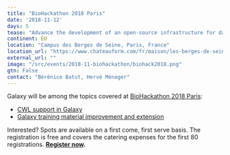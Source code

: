 ```yaml
---
title: "BioHackathon 2018 Paris"
date: '2018-11-12'
days: 5
tease: "Advance the development of an open-source infrastructure for data integration"
continent: EU
location: "Campus des Berges de Seine, Paris, France"
location_url: "https://www.chateauform.com/fr/maison/les-berges-de-seine/"
external_url: ""
image: "/src/events/2018-11-biohackathon/biohack2018.png"
gtn: False
contact: "Bérénice Batut, Hervé Ménager"
---
```


Galaxy will be among the topics covered at [BioHackathon 2018 Paris](http://bh2018paris.info/):

* [CWL support in Galaxy](https://github.com/elixir-europe/BioHackathon/tree/master/tools/CWL%20support%20in%20Galaxy)
* [Galaxy training material improvement and extension](https://github.com/elixir-europe/BioHackathon/tree/master/training/Galaxy%20training%20material%20improvement%20and%20extension)

Interested? Spots are available on a first come, first serve basis. The registration is free and covers the catering expenses for the first 80 registrations.  **[Register now](http://bh2018paris.info/registration).**

